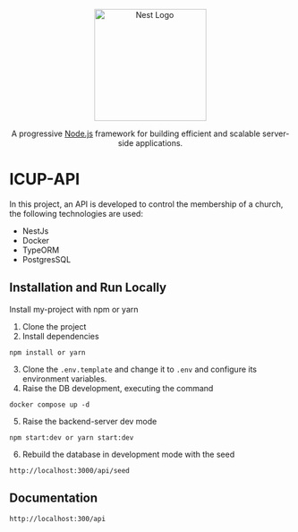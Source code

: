 <p align="center">
  <a href="http://nestjs.com/" target="blank"><img src="https://nestjs.com/img/logo-small.svg" width="200" alt="Nest Logo" /></a>
</p>

[circleci-image]: https://img.shields.io/circleci/build/github/nestjs/nest/master?token=abc123def456
[circleci-url]: https://circleci.com/gh/nestjs/nest

  <p align="center">A progressive <a href="http://nodejs.org" target="_blank">Node.js</a> framework for building efficient and scalable server-side applications.</p>

# ICUP-API

In this project, an API is developed to control the membership of a church, the following technologies are used:
- NestJs
- Docker
- TypeORM
- PostgresSQL

## Installation and Run Locally

Install my-project with npm or yarn

1. Clone the project
2. Install dependencies
```
npm install or yarn 
```
3. Clone the ```.env.template``` and change it to ```.env``` and configure its environment variables.
4. Raise the DB development, executing the command
```
docker compose up -d
```
5. Raise the backend-server dev mode
```
npm start:dev or yarn start:dev
```
6. Rebuild the database in development mode with the seed
```
http://localhost:3000/api/seed
```
    
## Documentation
```
http://localhost:300/api
```